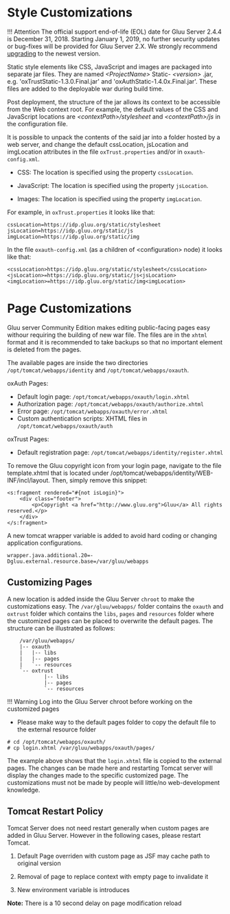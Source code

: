# Style Customizations

!!! Attention
    The official support end-of-life (EOL) date for Gluu Server 2.4.4 is December 31, 2018. Starting January 1, 2019, no further security updates or bug-fixes will be provided for Gluu Server 2.X. We strongly recommend [upgrading](https://gluu.org/docs/ce/upgrade/) to the newest version.

Static style elements like CSS, JavaScript and images are packaged into
separate jar files. They are named _\<ProjectName\>_ Static-
_\<version\>_ .jar, e.g. 'oxTrustStatic-1.3.0.Final.jar' and
'oxAuthStatic-1.4.0x.Final.jar'. These files are added to the deployable
war during build time.

Post deployment, the structure of the jar allows its context to be
accessible from the Web context root. For example, the default values of
the CSS and JavaScript locations are *\<contextPath\>/stylesheet* and
*\<contextPath\>/js* in the configuration file.

It is possible to unpack the contents of the said jar into a folder
hosted by a web server, and change the default cssLocation, jsLocation
and imgLocation attributes in the file `oxTrust.properties` and/or in
`oxauth-config.xml`.

* CSS: The location is specified using the property `cssLocation`.

* JavaScript: The location is specified using the property `jsLocation`.

* Images: The location is specified using the property `imgLocation`.

For example, in `oxTrust.properties` it looks like that:

```
cssLocation=https://idp.gluu.org/static/stylesheet
jsLocation=https://idp.gluu.org/static/js
imgLocation=https://idp.gluu.org/static/img
```

In the file `oxauth-config.xml` (as a children of \<configuration\>
node) it looks like that:

```
<cssLocation>https://idp.gluu.org/static/stylesheet</cssLocation>
<jsLocation>=https://idp.gluu.org/static/js<jsLocation>
<imgLocation>=https://idp.gluu.org/static/img<imgLocation>
```

# Page Customizations

Gluu server Community Edition makes editing public-facing pages easy
withour requiring the building of new war file. The files are in the
`xhtml` format and it is recommended to take backups so that no 
important element is deleted from the pages.

The available pages are inside the two directories `/opt/tomcat/webapps/identity` and
`/opt/tomcat/webapps/oxauth`.

oxAuth Pages:
- Default login page: `/opt/tomcat/webapps/oxauth/login.xhtml`
- Authorization page: `/opt/tomcat/webapps/oxauth/authorize.xhtml`
- Error page: `/opt/tomcat/webapps/oxauth/error.xhtml`
- Custom authentication scripts: XHTML files in `/opt/tomcat/webapps/oxauth/auth`

oxTrust Pages:

- Default registration page: `/opt/tomcat/webapps/identity/register.xhtml`

To remove the Gluu copyright icon from your login page, navigate to the file template.xhtml that is located under /opt/tomcat/webapps/identity/WEB-INF/incl/layout. Then, simply remove this snippet:
```
<s:fragment rendered="#{not isLogin}">
    <div class="footer">
        <p>Copyright <a href="http://www.gluu.org">Gluu</a> All rights reserved.</p>
    </div>
</s:fragment>
```
A new tomcat wrapper variable is added to avoid hard coding or changing application configurations. 
```
wrapper.java.additional.20=-Dgluu.external.resource.base=/var/gluu/webapps
```

## Customizing Pages
A new location is added inside the Gluu Server `chroot` to make the customizations easy. 
The `/var/gluu/webapps/` folder contains the `oxauth` and `oxtrust` folder which 
contains the `libs`, `pages` and `resources` folder where the customized pages can 
be placed to overwrite the default pages. The structure can be illustrated as follows:

```
    /var/gluu/webapps/
	|-- oxauth
	|   |-- libs
	|   |-- pages
	|   `-- resources
	`-- oxtrust
    		|-- libs
    		|-- pages
    		`-- resources
```

!!! Warning
    Log into the Gluu Server chroot before working on the customized pages

* Please make way to the default pages folder to copy the default file to the external resource folder
```
# cd /opt/tomcat/webapps/oxauth/
# cp login.xhtml /var/gluu/webapps/oxauth/pages/ 
```
The example above shows that the `login.xhtml` file is copied to the external pages. 
The changes can be made here and restarting Tomcat server will display the changes 
made to the specific customized page. The customizations must not be made by people 
will little/no web-development knowledge.

## Tomcat Restart Policy
Tomcat Server does not need restart generally when custom pages are added in Gluu Server. 
However in the following cases, please restart Tomcat.

1. Default Page overriden with custom page as JSF may cache path to original version

2. Removal of page to replace context with empty page to invalidate it

3. New environment variable is introduces

**Note:** There is a 10 second delay on page modification reload
